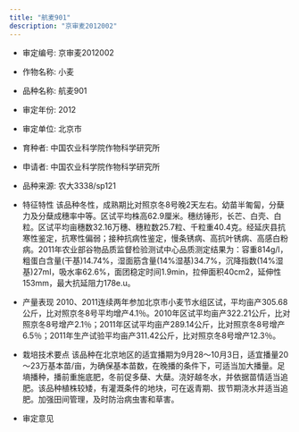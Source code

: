 ```yaml
---
title: "航麦901"
description: "京审麦2012002"
---
```

* 审定编号:  京审麦2012002

*  作物名称:  小麦

*  品种名称:  航麦901

*  审定年份:  2012

*  审定单位:  北京市

* 育种者:  中国农业科学院作物科学研究所

*  申请者:  中国农业科学院作物科学研究所

*  品种来源:  农大3338/sp121

*  特征特性
该品种冬性，成熟期比对照京冬8号晚2天左右。幼苗半匍匐，分蘖力及分蘖成穗率中等。区试平均株高62.9厘米。穗纺锤形，长芒、白壳、白粒。区试平均亩穗数32.16万穗、穗粒数25.7粒、千粒重40.4克。经延庆县抗寒性鉴定，抗寒性偏弱；接种抗病性鉴定，慢条锈病、高抗叶锈病、高感白粉病。2011年农业部谷物品质监督检验测试中心品质测定结果为：容重814g/l，粗蛋白含量(干基)14.74%，湿面筋含量(14%湿基)34.7%，沉降指数(14%湿基)27ml，吸水率62.6%，面团稳定时间1.9min，拉伸面积40cm2，延伸性153mm，最大抗延阻力178e.u。

*  产量表现
2010、2011连续两年参加北京市小麦节水组区试，平均亩产305.68公斤，比对照京冬8号平均增产4.1％。2010年区试平均亩产322.21公斤，比对照京冬8号增产2.1％；2011年区试平均亩产289.14公斤，比对照京冬8号增产6.5％；2011年生产试验平均亩产311.42公斤，比对照京冬8号增产12.3％。

*  栽培技术要点
该品种在北京地区的适宜播期为9月28～10月3日，适宜播量20～23万基本苗/亩，为确保基本苗数，在晚播的条件下，可适当加大播量。足墒播种，播前重施底肥，冬前促多蘖、大蘖。浇好越冬水，并依据苗情适当追肥。该品种植株较矮，有灌溉条件的地块，可在返青期、拔节期浇水并适当追肥。加强田间管理，及时防治病虫害和草害。

*  审定意见

